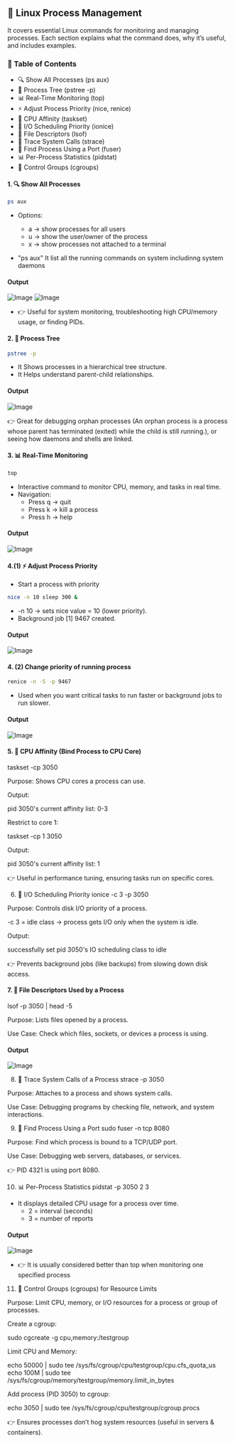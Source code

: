 ## 🐧 Linux Process Management 

It covers essential Linux commands for monitoring and managing processes.
Each section explains what the command does, why it’s useful, and includes examples.

### 📑 Table of Contents

- 🔍 Show All Processes (ps aux)
- 🌲 Process Tree (pstree -p)
- 📊 Real-Time Monitoring (top)
- ⚡ Adjust Process Priority (nice, renice)
- 🧩 CPU Affinity (taskset)
- 📂 I/O Scheduling Priority (ionice)
- 📑 File Descriptors (lsof)
- 🐛 Trace System Calls (strace)
- 📡 Find Process Using a Port (fuser)
- 📊 Per-Process Statistics (pidstat)
- 🔐 Control Groups (cgroups)

#### 1. 🔍 Show All Processes

```bash
ps aux
```

- Options:
   - a → show processes for all users
   - u → show the user/owner of the process
   - x → show processes not attached to a terminal

- "ps aux" It list all the running commands on system includinng system daemons

#### Output 
![Image](./images5/psaux1.png)
![Image](./images5/psaux2.png)

- 👉 Useful for system monitoring, troubleshooting high CPU/memory usage, or finding PIDs.

#### 2. 🌲 Process Tree

```bash
pstree -p
```

- It Shows processes in a hierarchical tree structure.
- It Helps understand parent-child relationships.

#### Output
![Image](./images5/pstree.png)

👉 Great for debugging orphan processes (An orphan process is a process whose parent has terminated (exited) while the child is still running.), or seeing how daemons and shells are linked.

#### 3. 📊 Real-Time Monitoring

```bash
top
```

- Interactive command to monitor CPU, memory, and tasks in real time.
- Navigation:
    - Press q → quit
    - Press k → kill a process
    - Press h → help

#### Output  
![Image](./images5/top.png)

#### 4.(1) ⚡ Adjust Process Priority

- Start a process with priority

```bash
nice -n 10 sleep 300 &
```

- -n 10 → sets nice value = 10 (lower priority).
- Background job [1] 9467 created.

#### Output
![Image](./images5/nice.png)

#### 4. (2) Change priority of running process

```bash
renice -n -5 -p 9467
```

- Used when you want critical tasks to run faster or background jobs to run slower.

#### Output 
![Image](./images5/renice.png)

#### 5. 🧩 CPU Affinity (Bind Process to CPU Core)
taskset -cp 3050


Purpose: Shows CPU cores a process can use.

Output:

pid 3050's current affinity list: 0-3


Restrict to core 1:

taskset -cp 1 3050


Output:

pid 3050's current affinity list: 1


👉 Useful in performance tuning, ensuring tasks run on specific cores.

6. 📂 I/O Scheduling Priority
ionice -c 3 -p 3050


Purpose: Controls disk I/O priority of a process.

-c 3 = idle class → process gets I/O only when the system is idle.

Output:

successfully set pid 3050's IO scheduling class to idle


👉 Prevents background jobs (like backups) from slowing down disk access.

#### 7. 📑 File Descriptors Used by a Process

lsof -p 3050 | head -5


Purpose: Lists files opened by a process.

Use Case: Check which files, sockets, or devices a process is using.

#### Output 
![Image](./images5/lsof.png)

8. 🐛 Trace System Calls of a Process
strace -p 3050


Purpose: Attaches to a process and shows system calls.

Use Case: Debugging programs by checking file, network, and system interactions.

9. 📡 Find Process Using a Port
sudo fuser -n tcp 8080


Purpose: Find which process is bound to a TCP/UDP port.

Use Case: Debugging web servers, databases, or services.


👉 PID 4321 is using port 8080.

10. 📊 Per-Process Statistics
pidstat -p 3050 2 3


- It displays detailed CPU usage for a process over time.
    - 2 = interval (seconds)
    - 3 = number of reports

#### Output
![Image](./images5/pidstat.png)

- 👉 It is usually considered better than top when monitoring one specified process

11. 🔐 Control Groups (cgroups) for Resource Limits

Purpose: Limit CPU, memory, or I/O resources for a process or group of processes.

Create a cgroup:

sudo cgcreate -g cpu,memory:/testgroup


Limit CPU and Memory:

echo 50000 | sudo tee /sys/fs/cgroup/cpu/testgroup/cpu.cfs_quota_us
echo 100M   | sudo tee /sys/fs/cgroup/memory/testgroup/memory.limit_in_bytes


Add process (PID 3050) to cgroup:

echo 3050 | sudo tee /sys/fs/cgroup/cpu/testgroup/cgroup.procs


👉 Ensures processes don’t hog system resources (useful in servers & containers).